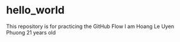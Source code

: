 # hello_world
This repository is for practicing the GitHub Flow
I am Hoang Le Uyen Phuong 21 years old 
